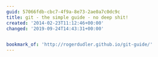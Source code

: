 ```yaml
---
guid: 57066fdb-cbc7-4f9a-8e73-2ae0a7c0dc9c
title: git - the simple guide - no deep shit!
created: '2014-02-23T11:12:46+00:00'
changed: '2019-09-24T14:43:31+00:00'


bookmark_of: 'http://rogerdudler.github.io/git-guide/'
---
```




